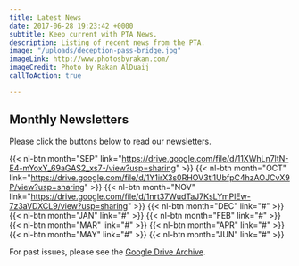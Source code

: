 ```yaml
---
title: Latest News
date: 2017-06-28 19:23:42 +0000
subtitle: Keep current with PTA News.
description: Listing of recent news from the PTA.
image: "/uploads/deception-pass-bridge.jpg"
imageLink: http://www.photosbyrakan.com/
imageCredit: Photo by Rakan AlDuaij
callToAction: true

---
```

## Monthly Newsletters

Please click the buttons below to read our newsletters.

{{< nl-btn month="SEP" link="https://drive.google.com/file/d/11XWhLn7ltN-E4-mYoxY_69aGAS2_xs7-/view?usp=sharing" >}}
{{< nl-btn month="OCT" link="https://drive.google.com/file/d/1Y1irX3s0RHOV3tl1UbfpC4hzAOJCvX9P/view?usp=sharing" >}}
{{< nl-btn month="NOV" link="https://drive.google.com/file/d/1nrt37WudTaJ7KsLYmPlEw-7z3aVDXCL9/view?usp=sharing" >}}
{{< nl-btn month="DEC" link="#" >}}
{{< nl-btn month="JAN" link="#" >}}
{{< nl-btn month="FEB" link="#" >}}
{{< nl-btn month="MAR" link="#" >}}
{{< nl-btn month="APR" link="#" >}}
{{< nl-btn month="MAY" link="#" >}}
{{< nl-btn month="JUN" link="#" >}}

For past issues, please see the [Google Drive Archive](https://drive.google.com/drive/folders/1NjUF3zXFrqc2J464wPtga85BsbY-nU2e?usp=sharing).